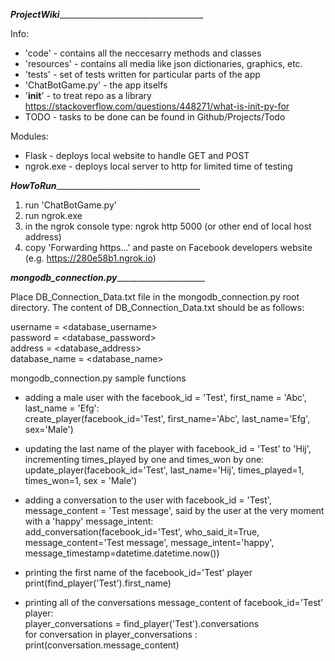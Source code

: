 ___ProjectWiki_______________________________________

Info:
- 'code' - contains all the neccesarry methods and classes
- 'resources' - contains all media like json dictionaries, graphics, etc.
- 'tests' - set of tests written for particular parts of the app
- 'ChatBotGame.py' - the app itselfs
- '__init__' - to treat repo as a library https://stackoverflow.com/questions/448271/what-is-init-py-for
- TODO - tasks to be done can be found in Github/Projects/Todo

Modules:
- Flask - deploys local website to handle GET and POST
- ngrok.exe - deploys local server to http for limited time of testing


___HowToRun_______________________________________
1. run 'ChatBotGame.py'
2. run ngrok.exe
3. in the ngrok console type: ngrok http 5000
   (or other end of local host address)
4. copy 'Forwarding https...' and paste on Facebook developers website (e.g. https://280e58b1.ngrok.io)




___mongodb_connection.py_________________________

Place DB_Connection_Data.txt file in the mongodb_connection.py root directory. The content of DB_Connection_Data.txt should be as follows:

username = <database_username>  
password = <database_password>  
address = <database_address>  
database_name = <database_name>  


mongodb_connection.py sample functions

- adding a male user with the facebook_id = 'Test', first_name = 'Abc', last_name = 'Efg':  
    create_player(facebook_id='Test', first_name='Abc', last_name='Efg', sex='Male')    
    
- updating the last name of the player with facebook_id = 'Test' to 'Hij', incrementing times_played 
by one and times_won by one:  
    update_player(facebook_id='Test', last_name='Hij', times_played=1, times_won=1, sex = 'Male')    
    
- adding a conversation to the user with facebook_id = 'Test', message_content = 'Test message', said by the user at the very moment with a 'happy' message_intent:  
    add_conversation(facebook_id='Test', who_said_it=True, message_content='Test message', message_intent='happy',
                 message_timestamp=datetime.datetime.now())    
                 
- printing the first name of the facebook_id='Test' player         
    print(find_player('Test').first_name)    

- printing all of the conversations message_content of facebook_id='Test' player:  
player_conversations = find_player('Test').conversations  
for conversation in player_conversations : print(conversation.message_content)
